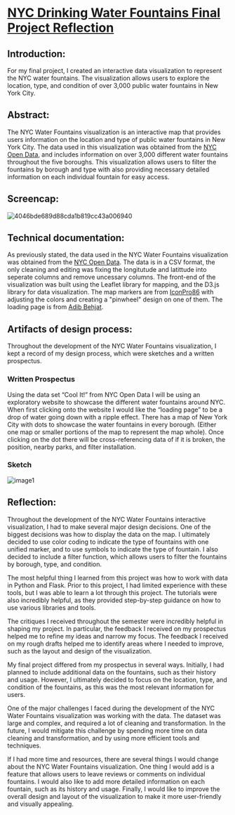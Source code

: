 # [NYC Drinking Water Fountains Final Project Reflection](https://elizabethgarrison.github.io/Garrison/NYC_Water_Fountains/)

## Introduction:

For my final project, I created an interactive data visualization to represent the NYC water fountains. The visualization allows users to explore the location, type, and condition of over 3,000 public water fountains in New York City. 

## Abstract:

The NYC Water Fountains visualization is an interactive map that provides users information on the location and type of public water fountains in New York City. The data used in this visualization was obtained from the [NYC Open Data](https://data.cityofnewyork.us/Environment/NYC-Parks-Drinking-Fountains/622h-mkfu), and includes information on over 3,000 different water fountains throughout the five boroughs. This visualization allows users to filter the fountains by borough and type with also providing necessary detailed information on each individual fountain for easy access.

## Screencap:
![4046bde689d88cda1b819cc43a006940](https://github.com/ElizabethGarrison/Garrison/assets/105076696/418072fc-9cc2-40db-879c-a611ebce0888)


## Technical documentation:

As previously stated, the data used in the NYC Water Fountains visualization was obtained from the [NYC Open Data](https://data.cityofnewyork.us/Environment/NYC-Parks-Drinking-Fountains/622h-mkfu). The data is in a CSV format, the only cleaning and editing was fixing the longitutude and latittude into seperate columns and remove uncessary columns. The front-end of the visualization was built using the Leaflet library for mapping, and the D3.js library for data visualization. The map markers are from [IconPro86](https://www.flaticon.com/free-icon/location_9805378?term=map+marker&page=2&position=20&origin=tag&related_id=9805378) with adjusting the colors and creating a "pinwheel" design on one of them. The loading page is from [Adib Behjat](https://codepen.io/abehjat/pen/oXMENv). 

## Artifacts of design process:

Throughout the development of the NYC Water Fountains visualization, I kept a record of my design process, which were sketches and a written prospectus.

### Written Prospectus
Using the data set “Cool It!” from NYC Open Data  I will be using an exploratory website to showcase the different water fountains around NYC. When first clicking onto the website I would like the “loading page” to be a drop of water going down with a ripple effect. There has a map of New York City with dots to showcase the water fountains in every borough. (Either one map or smaller portions of the map to represent the map whole). Once clicking on the dot there will be cross-referencing data of if it is broken, the position, nearby parks, and filter installation. 

### Sketch
![image1](https://github.com/ElizabethGarrison/Garrison/assets/105076696/0070ae4c-55c8-49e1-b3ab-66e51f3ba12d)


## Reflection:

Throughout the development of the NYC Water Fountains interactive visualization, I had to make several major design decisions. One of the biggest decisions was how to display the data on the map. I ultimately decided to use color coding to indicate the type of fountains with one unified marker, and to use symbols to indicate the type of fountain. I also decided to include a filter function, which allows users to filter the fountains by borough, type, and condition.

The most helpful thing I learned from this project was how to work with data in Python and Flask. Prior to this project, I had limited experience with these tools, but I was able to learn a lot through this project. The tutorials were also incredibly helpful, as they provided step-by-step guidance on how to use various libraries and tools.

The critiques I received throughout the semester were incredibly helpful in shaping my project. In particular, the feedback I received on my prospectus helped me to refine my ideas and narrow my focus. The feedback I received on my rough drafts helped me to identify areas where I needed to improve, such as the layout and design of the visualization.

My final project differed from my prospectus in several ways. Initially, I had planned to include additional data on the fountains, such as their history and usage. However, I ultimately decided to focus on the location, type, and condition of the fountains, as this was the most relevant information for users.

One of the major challenges I faced during the development of the NYC Water Fountains visualization was working with the data. The dataset was large and complex, and required a lot of cleaning and transformation. In the future, I would mitigate this challenge by spending more time on data cleaning and transformation, and by using more efficient tools and techniques.

If I had more time and resources, there are several things I would change about the NYC Water Fountains visualization. One thing I would add is a feature that allows users to leave reviews or comments on individual fountains. I would also like to add more detailed information on each fountain, such as its history and usage. Finally, I would like to improve the overall design and layout of the visualization to make it more user-friendly and visually appealing.

